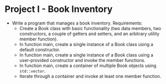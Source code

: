 # Project I - Book Inventory

- Write a program that manages a book inventory. Requirements:
	- Create a Book class with basic functionality (two data members, two constructors, a couple of getters and setters, and an arbitrary utility member function).
	- In function main, create a single instance of a Book class using a default constructor.
	- In function main, create a single instance of a Book class using a user-provided constructor and invoke the member functions.
	- In function main, create a container of multiple Book objects using `std::vector`.
	- Iterate through a container and invoke at least one member function.